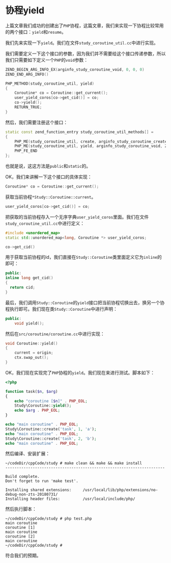 # 协程yield

上篇文章我们成功的创建出了`PHP`协程，这篇文章，我们来实现一下协程比较常用的两个接口：`yield`和`resume`。

我们先来实现一下`yield`。我们在文件`study_coroutine_util.cc`中进行实现。

我们需要定义一下这个接口的参数，因为我们并不需要给这个接口传递参数，所以我们只需要如下定义一个`PHP`的`void`参数：

```cpp
ZEND_BEGIN_ARG_INFO_EX(arginfo_study_coroutine_void, 0, 0, 0)
ZEND_END_ARG_INFO()
```

```cpp
PHP_METHOD(study_coroutine_util, yield)
{
    Coroutine* co = Coroutine::get_current();
    user_yield_coros[co->get_cid()] = co;
    co->yield();
    RETURN_TRUE;
}
```

然后，我们需要注册这个接口：

```cpp
static const zend_function_entry study_coroutine_util_methods[] =
{
    PHP_ME(study_coroutine_util, create, arginfo_study_coroutine_create, ZEND_ACC_PUBLIC | ZEND_ACC_STATIC)
    PHP_ME(study_coroutine_util, yield, arginfo_study_coroutine_void, ZEND_ACC_PUBLIC | ZEND_ACC_STATIC)
    PHP_FE_END
};
```

也就是说，这这方法是`public`和`static`的。

OK，我们来讲解一下这个接口的具体实现：

```cpp
Coroutine* co = Coroutine::get_current();
```

获取当前协程`*Study::Coroutine::current`。

```cpp
user_yield_coros[co->get_cid()] = co;
```

把获取的当前协程存入一个无序字典`user_yield_coros`里面。我们在文件`study_coroutine_util.cc`中进行定义：

```cpp
#include <unordered_map>
static std::unordered_map<long, Coroutine *> user_yield_coros;
```

```cpp
co->get_cid()
```

用于获取当前协程的id，我们直接在`Study::Coroutine`类里面定义它为`inline`的即可：

```cpp
public:
inline long get_cid()
{
  return cid;
}
```

最后，我们调用`Study::Coroutine`的`yield`接口把当前协程切换出去，换另一个协程执行即可。我们现在类`Study::Coroutine`中进行声明：

```cpp
public:
    void yield();
```

然后在`src/coroutine/coroutine.cc`中进行实现：

```cpp
void Coroutine::yield()
{
    current = origin;
    ctx.swap_out();
}
```

OK，我们现在实现完了`PHP`协程的`yield`。我们现在来进行测试。脚本如下：

```php
<?php

function task($n, $arg)
{
	echo "coroutine [$n]" . PHP_EOL;
	Study\Coroutine::yield();
	echo $arg . PHP_EOL;
}

echo "main coroutine" . PHP_EOL;
Study\Coroutine::create('task', 1, 'a');
echo "main coroutine" . PHP_EOL;
Study\Coroutine::create('task', 2, 'b');
echo "main coroutine" . PHP_EOL;

```

然后编译、安装扩展：

```shell
~/codeDir/cppCode/study # make clean && make && make install
----------------------------------------------------------------------

Build complete.
Don't forget to run 'make test'.

Installing shared extensions:     /usr/local/lib/php/extensions/no-debug-non-zts-20180731/
Installing header files:          /usr/local/include/php/
```

然后执行脚本：

```shell
~/codeDir/cppCode/study # php test.php 
main coroutine
coroutine [1]
main coroutine
coroutine [2]
main coroutine
~/codeDir/cppCode/study # 
```

符合我们的预期。

